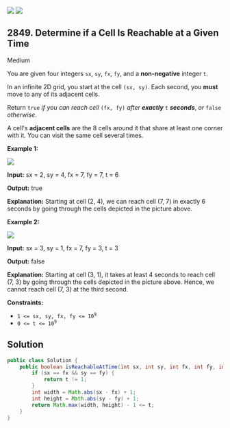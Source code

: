 [![](https://img.shields.io/github/stars/javadev/LeetCode-in-Java?label=Stars&style=flat-square)](https://github.com/javadev/LeetCode-in-Java)
[![](https://img.shields.io/github/forks/javadev/LeetCode-in-Java?label=Fork%20me%20on%20GitHub%20&style=flat-square)](https://github.com/javadev/LeetCode-in-Java/fork)

## 2849\. Determine if a Cell Is Reachable at a Given Time

Medium

You are given four integers `sx`, `sy`, `fx`, `fy`, and a **non-negative** integer `t`.

In an infinite 2D grid, you start at the cell `(sx, sy)`. Each second, you **must** move to any of its adjacent cells.

Return `true` _if you can reach cell_ `(fx, fy)` _after **exactly**_ `t` **_seconds_**, _or_ `false` _otherwise_.

A cell's **adjacent cells** are the 8 cells around it that share at least one corner with it. You can visit the same cell several times.

**Example 1:**

![](https://assets.leetcode.com/uploads/2023/08/05/example2.svg)

**Input:** sx = 2, sy = 4, fx = 7, fy = 7, t = 6

**Output:** true

**Explanation:** Starting at cell (2, 4), we can reach cell (7, 7) in exactly 6 seconds by going through the cells depicted in the picture above.

**Example 2:**

![](https://assets.leetcode.com/uploads/2023/08/05/example1.svg)

**Input:** sx = 3, sy = 1, fx = 7, fy = 3, t = 3

**Output:** false

**Explanation:** Starting at cell (3, 1), it takes at least 4 seconds to reach cell (7, 3) by going through the cells depicted in the picture above. Hence, we cannot reach cell (7, 3) at the third second.

**Constraints:**

*   <code>1 <= sx, sy, fx, fy <= 10<sup>9</sup></code>
*   <code>0 <= t <= 10<sup>9</sup></code>

## Solution

```java
public class Solution {
    public boolean isReachableAtTime(int sx, int sy, int fx, int fy, int t) {
        if (sx == fx && sy == fy) {
            return t != 1;
        }
        int width = Math.abs(sx - fx) + 1;
        int height = Math.abs(sy - fy) + 1;
        return Math.max(width, height) - 1 <= t;
    }
}
```